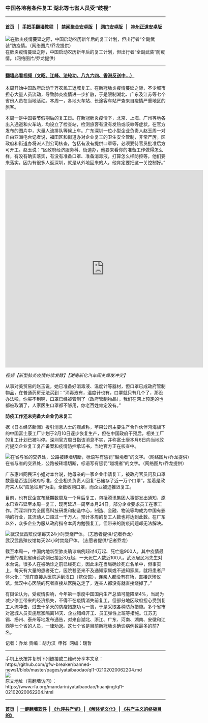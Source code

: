 ### 中国各地有条件复工   湖北等七省人员受“歧视”
------------------------

#### [首页](https://github.com/gfw-breaker/banned-news1/blob/master/README.md) &nbsp;&nbsp;|&nbsp;&nbsp; [手把手翻墙教程](https://github.com/gfw-breaker/guides/wiki) &nbsp;&nbsp;|&nbsp;&nbsp; [禁闻聚合安卓版](https://github.com/gfw-breaker/bn-android) &nbsp;&nbsp;|&nbsp;&nbsp; [网门安卓版](https://github.com/oGate2/oGate) &nbsp;&nbsp;|&nbsp;&nbsp; [神州正道安卓版](https://github.com/SzzdOgate/update) 



<div id="headerimg">
 <img alt="在肺炎疫情蔓延之际，中国启动农历新年后的复工计划，但出行者“全副武装”防疫情。（网络图片/乔龙提供）" src="https://www.rfa.org/mandarin/yataibaodao/huanjing/ql1-02102020062204.html/m0210-ql1p1.jpg/@@images/079351d8-eb6e-426d-8491-55da9ee81d3d.jpeg" title="在肺炎疫情蔓延之际，中国启动农历新年后的复工计划，但出行者“全副武装”防疫情。（网络图片/乔龙提供）"/>
 <div id="headerimgcontents">
  <div id="headerimgcaption">
   <span>
    在肺炎疫情蔓延之际，中国启动农历新年后的复工计划，但出行者“全副武装”防疫情。（网络图片/乔龙提供）
   </span>
   <!-- zoomattribute -->
  </div>
  <!-- headerimgcaption -->
 </div>
 <!-- headerimagecontents -->
</div>

<hr/>


#### [翻墙必看视频（文昭、江峰、法轮功、八九六四、香港反送中...）](https://github.com/gfw-breaker/banned-news1/blob/master/pages/link3.md)

<div id="storytext">
 <div>
  <div class="slot_header">
  </div>
 </div>
 <p>
  本周开始中国政府启动千万农民工返城复工。在新冠肺炎疫情蔓延之际，不少城市担心大量人员流动，导致肺炎疫情进一步扩散，于是限制湖北、广东及江苏等七个省份人员在当地活动。本周一，各地火车站、长途客车站严查来自疫情严重地区的旅客。
 </p>
 <p>
  本周一是中国春节假期后的复工日。在新冠肺炎疫情下，北京、上海、广州等地各出入通道和火车站，均设立了检查站，检测旅客有没有发热或咳嗽等症状。在官方发布的图片中，大量人流排队等候上车。广东深圳一位小型企业负责人赵玉周一对自由亚洲电台记者说，福田区和街道办对企业复工的卫生安全管制，非常严厉。区政府和街道办将派人到公司核查，包括有没有提供口罩等，必须要待官员批准后方可开工。赵玉说：“区政府经济服务科、街道办，他要来看你的准备工作做得怎么样，有没有确实落实，有没有准备口罩、准备消毒液，打算怎么样防控等，他们要来落实。因为有很多人返深圳，就是从外地回来的人，他肯定要把这一关控制好。”
 </p>
 <p>
 </p>
 <p>
 </p>
 <p>
  <iframe frameborder="0" height="620" scrolling="no" src="https://www.facebook.com/plugins/video.php?href=https%3A%2F%2Fwww.facebook.com%2FRFAChinese%2Fvideos%2F642837176471576%2F&amp;show_text=0&amp;width=622" width="622">
  </iframe>
 </p>
 <p>
  <i>
   视频【新型肺炎疫情持续发酵】【湖南新化汽车闯关爆发冲突】
  </i>
 </p>
 <p>
  从事对美贸易的赵玉说，她已准备好消毒液、温度计等器材，但口罩已成政府管制物品，在普通药房无法买到：“消毒液有，温度计也有，口罩就只有几个了，那没办法啦，你买不到啊，口罩已经被管制了（政府管制物品），我们在网上预定的也都被取消了，人家医生口罩都不够用，你老百姓肯定没有。”
 </p>
 <p>
  <b>
   防疫工作还未完备大企业仍未复工
  </b>
 </p>
 <p>
  据《日本经济新闻》援引消息人士的观点称，苹果公司主要生产合作伙伴鸿海旗下的中国富士康工厂计划于2月10日逐步恢复生产，但在中国政府干预后，相关工厂的复工计划已被叫停。深圳官方周日指该消息不实，并称富士康本月6日向当地政府提交企业复工复产备案和疫情防控承诺书，当地官方正在核查中。
 </p>
 <p>
 </p>
 <p>
  <div class="image-inline captioned" style="width:1000px;">
   <div style="width:1000px;">
    <img alt="在省与省的交界处，公路被砖墙切断，标语写有惩罚“越境者”的文字。（网络图片/乔龙提供）" src="https://www.rfa.org/mandarin/yataibaodao/huanjing/ql1-02102020062204.html/m0210-ql1p2.jpg" title="在省与省的交界处，公路被砖墙切断，标语写有惩罚“越境者”的文字。（网络图片/乔龙提供）"/>
   </div>
   <div class="image-caption">
    <span style="width:1000px;">
     在省与省的交界处，公路被砖墙切断，标语写有惩罚“越境者”的文字。（网络图片/乔龙提供）
    </span>
    <span class="copyright">
    </span>
   </div>
  </div>
 </p>
 <p>
  广东惠州网民汪小姐对本台说，她母亲的一家企业申请复工，被政府官员问及口罩数量是否达到政府标准，企业相关负责人回复“已储存了近一万个口罩”，接着是政府来人以“应急征用”为由，全数收购口罩，而企业被迫推迟复工。
 </p>
 <p>
  目前，也有民企宣布延期数周及一个月后复工，包括腾讯集团人事部发出通知，原本已宣布延至本周一复工，现再延迟一周至本月24日。部分企业要求员工在家工作。而深圳作为全国高科技研发和制造中心，制造、金融、物流等均成为中国有影响的行业，其流动人口超过一千万人。预计本周的复工人数也将达到此数。在广东以外，众多企业为服从政府指令本周内勉强复工，但带来的防疫问题却无法解决。
 </p>
 <p>
 </p>
 <p>
  <div class="image-inline captioned" style="width:1500px;">
   <div style="width:1500px;">
    <img alt="武汉武昌殡仪馆每天24小时焚烧尸体。（志愿者提供/记者乔龙）" src="https://www.rfa.org/mandarin/yataibaodao/huanjing/ql1-02102020062204.html/m0210-ql1p3.jpg" title="武汉武昌殡仪馆每天24小时焚烧尸体。（志愿者提供/记者乔龙）"/>
   </div>
   <div class="image-caption">
    <span style="width:1500px;">
     武汉武昌殡仪馆每天24小时焚烧尸体。（志愿者提供/记者乔龙）
    </span>
    <span class="copyright">
    </span>
   </div>
  </div>
 </p>
 <p>
  截至本周一，中国内地新型肺炎确诊病例超过4万起、死亡逾900人，其中疫情最严重的湖北省确诊病例已接近3万起，一天死亡人数近100人。武汉居民冯先生对本台说，很多人在被确诊之前已经死亡，因此未在当局确诊死亡名单中，但事实上，每天有大量的患者死亡，医院甚至来不及通知家属或不通知家属，就将患者尸体火化：“现在直接从医院运到汉口（殡仪馆），连亲人都没有在场，直接送殡仪馆。武汉中心医院的死者直接从医院送走了，连亲人都没有就直接烧掉了。”
 </p>
 <p>
  有舆论认为，受疫情影响，今年第一季度中国国内生产总值可能降至4%，当局为减少停工带来的经济损失，不得不在疫情消失前复工。但部分地区政府担心受到复工人流冲击，过去十多天的防疫措施功亏一篑，于是采取各种防范措施。多个省市对返城人员实施居家隔离14天、企业错峰开工、员工弹性上班等措施。江苏无锡、扬州、泰州等地发布通告，对来自湖北、浙江、广东、河南、湖南、安徽和江西等七个省的人员，一律劝返。这七个省是目前新冠肺炎确诊病例数最多的前7名。
 </p>
 <p>
 </p>
 <p>
  记者：乔龙 责编：胡力汉  申铧  网编：瑞哲
 </p>
</div>

<hr/>
手机上长按并复制下列链接或二维码分享本文章：<br/>
https://github.com/gfw-breaker/banned-news1/blob/master/pages/yataibaodao/ql1-02102020062204.md <br/>
<a href='https://github.com/gfw-breaker/banned-news1/blob/master/pages/yataibaodao/ql1-02102020062204.md'><img src='https://github.com/gfw-breaker/banned-news1/blob/master/pages/yataibaodao/ql1-02102020062204.md.png'/></a> <br/>
原文地址（需翻墙访问）：https://www.rfa.org/mandarin/yataibaodao/huanjing/ql1-02102020062204.html


------------------------
#### [首页](https://github.com/gfw-breaker/banned-news1/blob/master/README.md) &nbsp;|&nbsp; [一键翻墙软件](https://github.com/gfw-breaker/nogfw/blob/master/README.md) &nbsp;| [《九评共产党》](https://github.com/gfw-breaker/9ping.md/blob/master/README.md#九评之一评共产党是什么) | [《解体党文化》](https://github.com/gfw-breaker/jtdwh.md/blob/master/README.md) | [《共产主义的终极目的》](https://github.com/gfw-breaker/gczydzjmd.md/blob/master/README.md)


<img src='http://gfw-breaker.win/banned-news/pages/yataibaodao/ql1-02102020062204.md' width='0px' height='0px'/>